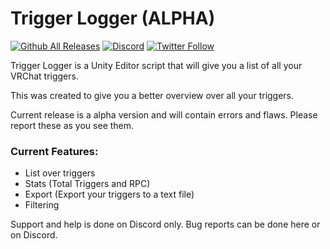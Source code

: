 # Trigger Logger (ALPHA)
[![Github All Releases](https://img.shields.io/github/downloads/PhaxeNor/Trigger-Logger/total.svg?style=for-the-badge)](https://github.com/PhaxeNor/Trigger-Logger/releases) [![Discord](https://img.shields.io/discord/469888814819835904.svg?style=for-the-badge&label=Discord)](https://discord.gg/3RBe8kB) [![Twitter Follow](https://img.shields.io/twitter/follow/phaxenor.svg?style=for-the-badge&label=Twitter)](https://twitter.com/PhaxeNor)

Trigger Logger is a Unity Editor script that will give you a list of all your VRChat triggers.

This was created to give you a better overview over all your triggers.

Current release is a alpha version and will contain errors and flaws. Please report these as you see them.

### Current Features:
- List over triggers
- Stats (Total Triggers and RPC)
- Export (Export your triggers to a text file)
- Filtering


Support and help is done on Discord only. Bug reports can be done here or on Discord.
